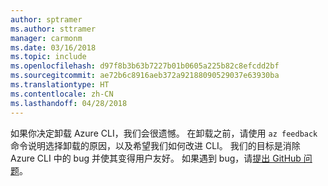 ```yaml
---
author: sptramer
ms.author: sttramer
manager: carmonm
ms.date: 03/16/2018
ms.topic: include
ms.openlocfilehash: d97f8b3b63b7227b01b0605a225b82c8efcdd2bf
ms.sourcegitcommit: ae72b6c8916aeb372a92188090529037e63930ba
ms.translationtype: HT
ms.contentlocale: zh-CN
ms.lasthandoff: 04/28/2018
---
```

如果你决定卸载 Azure CLI，我们会很遗憾。 在卸载之前，请使用 `az feedback` 命令说明选择卸载的原因，以及希望我们如何改进 CLI。 我们的目标是消除 Azure CLI 中的 bug 并使其变得用户友好。 如果遇到 bug，请[提出 GitHub 问题](https://github.com/Azure/azure-cli/issues)。
